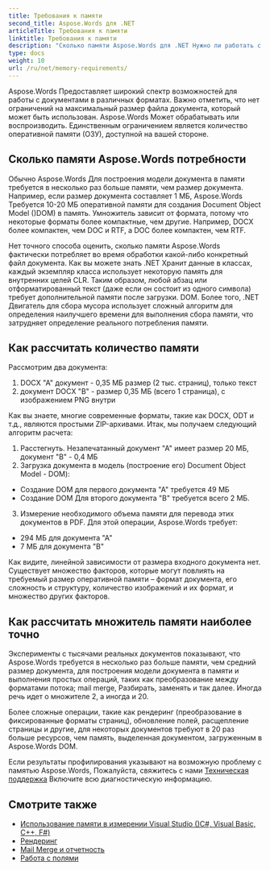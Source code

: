 ```yaml
---
title: Требования к памяти
second_title: Aspose.Words для .NET
articleTitle: Требования к памяти
linktitle: Требования к памяти
description: "Сколько памяти Aspose.Words для .NET Нужно ли работать с документами? Узнай подробности."
type: docs
weight: 10
url: /ru/net/memory-requirements/
---
```


Aspose.Words Предоставляет широкий спектр возможностей для работы с документами в различных форматах. Важно отметить, что нет ограничений на максимальный размер файла документа, который может быть использован. Aspose.Words Может обрабатывать или воспроизводить. Единственным ограничением является количество оперативной памяти (ОЗУ), доступной на вашей стороне.

## Сколько памяти Aspose.Words потребности

Обычно Aspose.Words Для построения модели документа в памяти требуется в несколько раз больше памяти, чем размер документа. Например, если размер документа составляет 1 МБ, Aspose.Words Требуется 10-20 МБ оперативной памяти для создания Document Object Model ()DOM) в память. Умножитель зависит от формата, потому что некоторые форматы более компактные, чем другие. Например, DOCX более компактен, чем DOC и RTF, а DOC более компактен, чем RTF.

Нет точного способа оценить, сколько памяти Aspose.Words фактически потребляет во время обработки какой-либо конкретный файл документа. Как вы можете знать .NET Хранит данные в классах, каждый экземпляр класса использует некоторую память для внутренних целей CLR. Таким образом, любой абзац или отформатированный текст (даже если он состоит из одного символа) требует дополнительной памяти после загрузки. DOM. Более того, .NET Двигатель для сбора мусора использует сложный алгоритм для определения наилучшего времени для выполнения сбора памяти, что затрудняет определение реального потребления памяти.

## Как рассчитать количество памяти

Рассмотрим два документа:

1. DOCX "A" документ - 0,35 МБ размер (2 тыс. страниц), только текст
2. документ DOCX "B" - размер 0,35 МБ (всего 1 страница), с изображением PNG внутри

Как вы знаете, многие современные форматы, такие как DOCX, ODT и т.д., являются простыми ZIP-архивами. Итак, мы получаем следующий алгоритм расчета:
1. Расстегнуть. Незапечатанный документ "А" имеет размер 20 МБ, документ "В" - 0,4 МБ
2. Загрузка документа в модель (построение его) Document Object Model - DOM):
* Создание DOM для первого документа "А" требуется 49 МБ
* Создание DOM Для второго документа "В" требуется всего 2 МБ.
3. Измерение необходимого объема памяти для перевода этих документов в PDF. Для этой операции, Aspose.Words требует:
  * 294 МБ для документа "А"
  * 7 МБ для документа "В"

Как видите, линейной зависимости от размера входного документа нет. Существует множество факторов, которые могут повлиять на требуемый размер оперативной памяти – формат документа, его сложность и структуру, количество изображений и их формат, и множество других факторов.

## Как рассчитать множитель памяти наиболее точно

Эксперименты с тысячами реальных документов показывают, что Aspose.Words требуется в несколько раз больше памяти, чем средний размер документа, для построения модели документа в памяти и выполнения простых операций, таких как преобразование между форматами потока; mail merge, Разбирать, заменять и так далее. Иногда речь идет о множителе 2, а иногда и 20.

Более сложные операции, такие как рендеринг (преобразование в фиксированные форматы страниц), обновление полей, расщепление страницы и другие, для некоторых документов требуют в 20 раз больше ресурсов, чем память, выделенная документом, загруженным в Aspose.Words DOM.

Если результаты профилирования указывают на возможную проблему с памятью Aspose.Words, Пожалуйста, свяжитесь с нами [Техническая поддержка](/words/ru/net/technical-support/) Включите всю диагностическую информацию.

## Смотрите также

* [Использование памяти в измерении Visual Studio ()C#, Visual Basic, C++, F#)](https://learn.microsoft.com/en-us/visualstudio/profiling/memory-usage?view=vs-2022)
* [Рендеринг](/words/ru/net/rendering/)
* [Mail Merge и отчетность](https://docs.aspose.com/words/net/mail-merge-and-reporting/)
* [Работа с полями](/words/ru/net/working-with-fields/)